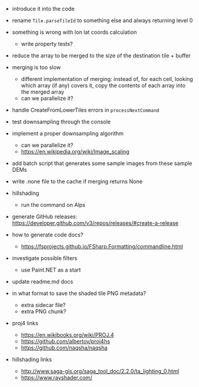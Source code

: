 ﻿- introduce it into the code

- rename `Tile.parseTileId` to something else and always returning level 0

- something is wrong with lon lat coords calculation
    - write property tests?
- reduce the array to be merged to the size of the destination tile + buffer

- merging is too slow
    - different implementation of merging: instead of, for each cell, looking which array (if any) covers it, copy the contents of each array into the merged array
    - can we parallelize it?
- handle CreateFromLowerTiles errors in `processNextCommand`

- test downsampling through the console

- implement a proper downsampling algorithm
    - can we parallelize it?
    - https://en.wikipedia.org/wiki/Image_scaling

- add batch script that generates some sample images from these sample DEMs

- write .none file to the cache if merging returns None

- hillshading
    - run the command on Alps

- generate GitHub releases: https://developer.github.com/v3/repos/releases/#create-a-release

- how to generate code docs?
    - https://fsprojects.github.io/FSharp.Formatting/commandline.html

- investigate possible filters
    - use Paint.NET as a start
    
- update readme.md docs

- in what format to save the shaded tile PNG metadata?  
    - extra sidecar file?
    - extra PNG chunk?

- proj4 links
    - https://en.wikibooks.org/wiki/PROJ.4
    - https://github.com/albertov/proj4hs
    - https://github.com/naqsha/naqsha
- hillshading links
    - http://www.saga-gis.org/saga_tool_doc/2.2.0/ta_lighting_0.html
    - https://www.rayshader.com/